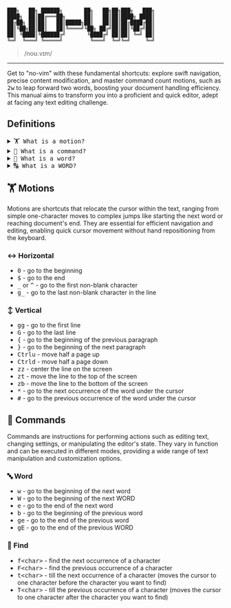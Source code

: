```
███╗   ██╗ ██████╗       ██╗   ██╗██╗███╗   ███╗
████╗  ██║██╔═══██╗      ██║   ██║██║████╗ ████║
██╔██╗ ██║██║   ██║█████╗██║   ██║██║██╔████╔██║
██║╚██╗██║██║   ██║╚════╝╚██╗ ██╔╝██║██║╚██╔╝██║
██║ ╚████║╚██████╔╝       ╚████╔╝ ██║██║ ╚═╝ ██║
╚═╝  ╚═══╝ ╚═════╝         ╚═══╝  ╚═╝╚═╝     ╚═╝
```

> /noʊ.vɪm/

---

Get to "no-vim" with these fundamental shortcuts: explore swift navigation, precise content modification, and master command count motions, such as <kbd>2</kbd><kbd>w</kbd> to leap forward two words, boosting your document handling efficiency. This manual aims to transform you into a proficient and quick editor, adept at facing any text editing challenge.

## Definitions

<details>
  <summary><kbd>🏋️ What is a motion?</kbd></summary>
  A motion is a command that moves the cursor to a new position in the text according to a specific pattern or direction.
</details>

<details>
  <summary><kbd>📯 What is a command?</kbd></summary>
  A command is an instruction that performs a specific action, such as editing text, changing configuration, or navigating through the document.
</details>

<details>
  <summary><kbd>🔡 What is a word?</kbd></summary>
  A word is defined as a sequence of letters, digits, or underscores, or a sequence of other non-blank characters, separated by whitespace.
</details>

<details>
  <summary><kbd>🔠 What is a WORD?</kbd></summary>
  A WORD is defined as a sequence of non-blank characters, separated by whitespace.
</details>

## 🏋️ Motions

Motions are shortcuts that relocate the cursor within the text, ranging from simple one-character moves to complex jumps like starting the next word or reaching document's end. They are essential for efficient navigation and editing, enabling quick cursor movement without hand repositioning from the keyboard.

### ↔️ Horizontal

- <kbd>0</kbd> - go to the beginning
- <kbd>$</kbd> - go to the end
- <kbd>\_</kbd> or <kbd>^</kbd> - go to the first non-blank character
- <kbd>g</kbd><kbd>\_</kbd> - go to the last non-blank character in the line

### ↕️ Vertical

- <kbd>g</kbd><kbd>g</kbd> - go to the first line
- <kbd>G</kbd> - go to the last line
- <kbd>{</kbd> - go to the beginning of the previous paragraph
- <kbd>}</kbd> - go to the beginning of the next paragraph
- <kbd>Ctrl</kbd><kbd>u</kbd> - move half a page up
- <kbd>Ctrl</kbd><kbd>d</kbd> - move half a page down
- <kbd>z</kbd><kbd>z</kbd> - center the line on the screen
- <kbd>z</kbd><kbd>t</kbd> - move the line to the top of the screen
- <kbd>z</kbd><kbd>b</kbd> - move the line to the bottom of the screen
- <kbd>\*</kbd> - go to the next occurrence of the word under the cursor
- <kbd>#</kbd> - go to the previous occurrence of the word under the cursor

## 📯 Commands

Commands are instructions for performing actions such as editing text, changing settings, or manipulating the editor's state. They vary in function and can be executed in different modes, providing a wide range of text manipulation and customization options.

### 🔤 Word

- <kbd>w</kbd> - go to the beginning of the next word
- <kbd>W</kbd> - go to the beginning of the next WORD
- <kbd>e</kbd> - go to the end of the next word
- <kbd>b</kbd> - go to the beginning of the previous word
- <kbd>g</kbd><kbd>e</kbd> - go to the end of the previous word
- <kbd>g</kbd><kbd>E</kbd> - go to the end of the previous WORD

### 🔎 Find

- <kbd>f</kbd><kbd>\<char></kbd> - find the next occurrence of a character
- <kbd>F</kbd><kbd>\<char></kbd> - find the previous occurrence of a character
- <kbd>t</kbd><kbd>\<char></kbd> - till the next occurrence of a character (moves the cursor to one character before the character you want to find)
- <kbd>T</kbd><kbd>\<char></kbd> - till the previous occurrence of a character (moves the cursor to one character after the character you want to find)
